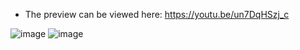 * The preview can be viewed here: https://youtu.be/un7DqHSzj_c

![image](https://github.com/ZeRcooI/ProjectBoost/assets/94679102/8612e9fa-ebcd-45f2-bd8e-58c7d78e725b)
![image](https://github.com/ZeRcooI/ProjectBoost/assets/94679102/45554b2f-8b88-4160-97e8-733b0f183dac)
